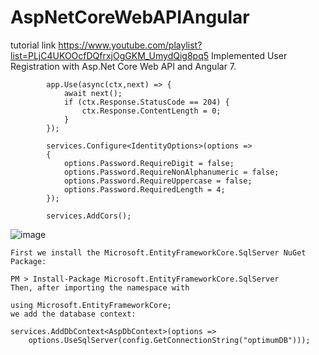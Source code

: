 # AspNetCoreWebAPIAngular

tutorial link https://www.youtube.com/playlist?list=PLjC4UKOOcfDQfrxjOgGKM_UmydQig8pq5
Implemented User Registration with Asp.Net Core Web API and Angular 7.


            app.Use(async(ctx,next) => {
                await next();
                if (ctx.Response.StatusCode == 204) {
                    ctx.Response.ContentLength = 0;
                }
            });

            services.Configure<IdentityOptions>(options =>
            {
                options.Password.RequireDigit = false;
                options.Password.RequireNonAlphanumeric = false;
                options.Password.RequireUppercase = false;
                options.Password.RequiredLength = 4;
            });

            services.AddCors();
       

 ![image](https://user-images.githubusercontent.com/12700182/181708350-889fe0a7-b187-4034-8810-3ab2a40713c8.png)
 
```
First we install the Microsoft.EntityFrameworkCore.SqlServer NuGet Package:

PM > Install-Package Microsoft.EntityFrameworkCore.SqlServer
Then, after importing the namespace with

using Microsoft.EntityFrameworkCore;
we add the database context:

services.AddDbContext<AspDbContext>(options =>
    options.UseSqlServer(config.GetConnectionString("optimumDB")));
```
